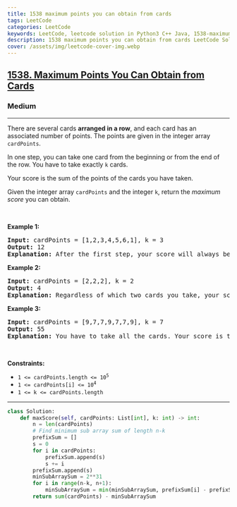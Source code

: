 ```yaml
---
title: 1538 maximum points you can obtain from cards
tags: LeetCode
categories: LeetCode
keywords: LeetCode, leetcode solution in Python3 C++ Java, 1538-maximum-points-you-can-obtain-from-cards solution
description: 1538 maximum points you can obtain from cards LeetCode Solution Explained
cover: /assets/img/leetcode-cover-img.webp
---
```



<h2><a href="https://leetcode.com/problems/maximum-points-you-can-obtain-from-cards">1538. Maximum Points You Can Obtain from Cards</a></h2><h3>Medium</h3><hr><p>There are several cards <strong>arranged in a row</strong>, and each card has an associated number of points. The points are given in the integer array <code>cardPoints</code>.</p>

<p>In one step, you can take one card from the beginning or from the end of the row. You have to take exactly <code>k</code> cards.</p>

<p>Your score is the sum of the points of the cards you have taken.</p>

<p>Given the integer array <code>cardPoints</code> and the integer <code>k</code>, return the <em>maximum score</em> you can obtain.</p>

<p>&nbsp;</p>
<p><strong class="example">Example 1:</strong></p>

<pre>
<strong>Input:</strong> cardPoints = [1,2,3,4,5,6,1], k = 3
<strong>Output:</strong> 12
<strong>Explanation:</strong> After the first step, your score will always be 1. However, choosing the rightmost card first will maximize your total score. The optimal strategy is to take the three cards on the right, giving a final score of 1 + 6 + 5 = 12.
</pre>

<p><strong class="example">Example 2:</strong></p>

<pre>
<strong>Input:</strong> cardPoints = [2,2,2], k = 2
<strong>Output:</strong> 4
<strong>Explanation:</strong> Regardless of which two cards you take, your score will always be 4.
</pre>

<p><strong class="example">Example 3:</strong></p>

<pre>
<strong>Input:</strong> cardPoints = [9,7,7,9,7,7,9], k = 7
<strong>Output:</strong> 55
<strong>Explanation:</strong> You have to take all the cards. Your score is the sum of points of all cards.
</pre>

<p>&nbsp;</p>
<p><strong>Constraints:</strong></p>

<ul>
	<li><code>1 &lt;= cardPoints.length &lt;= 10<sup>5</sup></code></li>
	<li><code>1 &lt;= cardPoints[i] &lt;= 10<sup>4</sup></code></li>
	<li><code>1 &lt;= k &lt;= cardPoints.length</code></li>
</ul>


---




```python
class Solution:
    def maxScore(self, cardPoints: List[int], k: int) -> int:
        n = len(cardPoints)
        # Find minimum sub array sum of length n-k
        prefixSum = []
        s = 0
        for i in cardPoints:
            prefixSum.append(s)
            s += i
        prefixSum.append(s)
        minSubArraySum = 2**31
        for i in range(n-k, n+1):
            minSubArraySum = min(minSubArraySum, prefixSum[i] - prefixSum[i-(n-k)])
        return sum(cardPoints) - minSubArraySum
```

